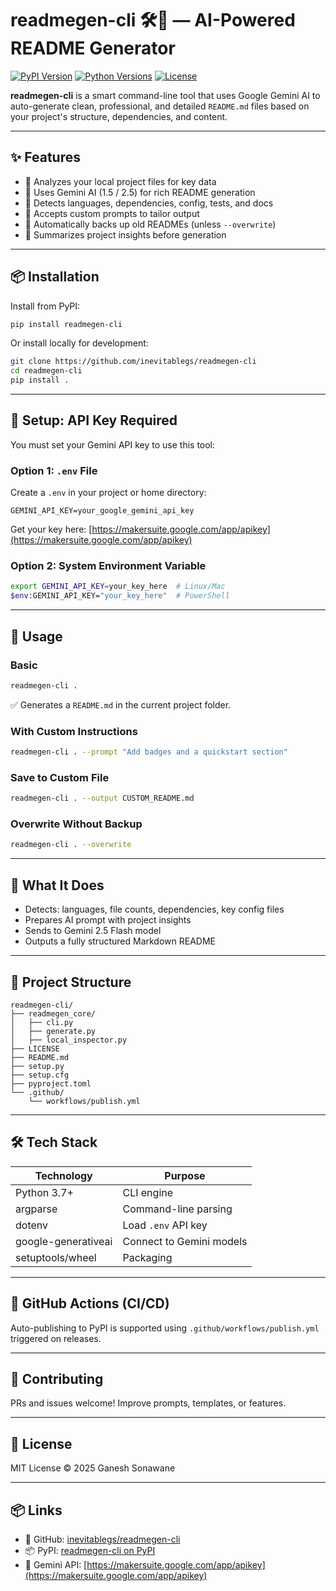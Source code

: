 
# readmegen-cli 🛠️📄 — AI-Powered README Generator

[![PyPI Version](https://img.shields.io/pypi/v/readmegen-cli.svg)](https://pypi.org/project/readmegen-cli/)
[![Python Versions](https://img.shields.io/pypi/pyversions/readmegen-cli.svg)](https://pypi.org/project/readmegen-cli/)
[![License](https://img.shields.io/github/license/inevitablegs/readmegen-cli)](LICENSE)

**readmegen-cli** is a smart command-line tool that uses Google Gemini AI to auto-generate clean, professional, and detailed `README.md` files based on your project's structure, dependencies, and content.

---

## ✨ Features

- 📂 Analyzes your local project files for key data
- 🤖 Uses Gemini AI (1.5 / 2.5) for rich README generation
- 📌 Detects languages, dependencies, config, tests, and docs
- 💬 Accepts custom prompts to tailor output
- 💾 Automatically backs up old READMEs (unless `--overwrite`)
- 🧠 Summarizes project insights before generation

---

## 📦 Installation

Install from PyPI:

```bash
pip install readmegen-cli
```

Or install locally for development:

```bash
git clone https://github.com/inevitablegs/readmegen-cli
cd readmegen-cli
pip install .
```

---

## 🔐 Setup: API Key Required

You must set your Gemini API key to use this tool:

### Option 1: `.env` File

Create a `.env` in your project or home directory:

```env
GEMINI_API_KEY=your_google_gemini_api_key
```

Get your key here: [https://makersuite.google.com/app/apikey](https://makersuite.google.com/app/apikey)

### Option 2: System Environment Variable

```bash
export GEMINI_API_KEY=your_key_here  # Linux/Mac
$env:GEMINI_API_KEY="your_key_here"  # PowerShell
```

---

## 🚀 Usage

### Basic

```bash
readmegen-cli .
```

✅ Generates a `README.md` in the current project folder.

### With Custom Instructions

```bash
readmegen-cli . --prompt "Add badges and a quickstart section"
```

### Save to Custom File

```bash
readmegen-cli . --output CUSTOM_README.md
```

### Overwrite Without Backup

```bash
readmegen-cli . --overwrite
```

---

## 🧠 What It Does

- Detects: languages, file counts, dependencies, key config files
- Prepares AI prompt with project insights
- Sends to Gemini 2.5 Flash model
- Outputs a fully structured Markdown README

---

## 📁 Project Structure

```
readmegen-cli/
├── readmegen_core/
│   ├── cli.py
│   ├── generate.py
│   ├── local_inspector.py
├── LICENSE
├── README.md
├── setup.py
├── setup.cfg
├── pyproject.toml
└── .github/
    └── workflows/publish.yml
```

---

## 🛠 Tech Stack

| Technology       | Purpose                        |
|------------------|--------------------------------|
| Python 3.7+       | CLI engine                     |
| argparse          | Command-line parsing           |
| dotenv            | Load `.env` API key            |
| google-generativeai | Connect to Gemini models    |
| setuptools/wheel  | Packaging                      |

---

## 🔁 GitHub Actions (CI/CD)

Auto-publishing to PyPI is supported using `.github/workflows/publish.yml` triggered on releases.

---

## 🤝 Contributing

PRs and issues welcome! Improve prompts, templates, or features.

---

## 📜 License

MIT License © 2025 Ganesh Sonawane

---

## 📦 Links

- 🔗 GitHub: [inevitablegs/readmegen-cli](https://github.com/inevitablegs/readmegen-cli)
- 📦 PyPI: [readmegen-cli on PyPI](https://pypi.org/project/readmegen-cli)
- 🧠 Gemini API: [https://makersuite.google.com/app/apikey](https://makersuite.google.com/app/apikey)
